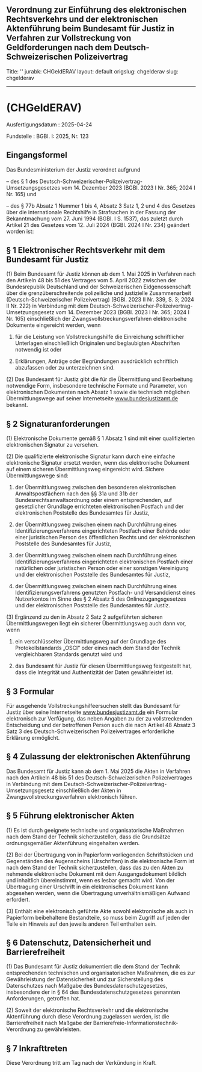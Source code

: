 Verordnung zur Einführung des elektronischen Rechtsverkehrs und der elektronischen Aktenführung beim Bundesamt für Justiz in Verfahren zur Vollstreckung von Geldforderungen nach dem Deutsch-Schweizerischen Polizeivertrag
---
Title: ''
jurabk: CHGeldERAV
layout: default
origslug: chgelderav
slug: chgelderav

---

#  (CHGeldERAV)

Ausfertigungsdatum
:   2025-04-24

Fundstelle
:   BGBl. I: 2025, Nr. 123

[^F833211_01_BJNR07B0A0025]:     Notifiziert gemäß der Richtlinie (EU) 2015/1535 des Europäischen Parlaments und des Rates vom 9. September 2015 über ein Informationsverfahren auf dem Gebiet der technischen Vorschriften und der Vorschriften für die Dienste der Informationsgesellschaft (ABl. L 241 vom 17.9.2015, S. 1).


## Eingangsformel

Das Bundesministerium der Justiz verordnet aufgrund

–   des § 1 des Deutsch-Schweizerischer-Polizeivertrag-Umsetzungsgesetzes vom 14. Dezember 2023 (BGBl. 2023 I Nr. 365; 2024 I Nr. 165) und


–   des § 77b Absatz 1 Nummer 1 bis 4, Absatz 3 Satz 1, 2 und 4 des Gesetzes über die internationale Rechtshilfe in Strafsachen in der Fassung der Bekanntmachung vom 27. Juni 1994 (BGBl. I S. 1537), das zuletzt durch Artikel 21 des Gesetzes vom 12. Juli 2024 (BGBl. 2024 I Nr. 234) geändert worden ist:





## § 1 Elektronischer Rechtsverkehr mit dem Bundesamt für Justiz

(1) Beim Bundesamt für Justiz können ab dem 1. Mai 2025 in Verfahren nach den Artikeln 48 bis 51 des Vertrages vom 5. April 2022 zwischen der Bundesrepublik Deutschland und der Schweizerischen Eidgenossenschaft über die grenzüberschreitende polizeiliche und justizielle Zusammenarbeit (Deutsch-Schweizerischer Polizeivertrag) (BGBl. 2023 II Nr. 339, S. 3; 2024 II Nr. 222) in Verbindung mit dem Deutsch-Schweizerischer-Polizeivertrag-Umsetzungsgesetz vom 14. Dezember 2023 (BGBl. 2023 I Nr. 365; 2024 I Nr. 165) einschließlich der Zwangsvollstreckungsverfahren elektronische Dokumente eingereicht werden, wenn

1.  für die Leistung von Vollstreckungshilfe die Einreichung schriftlicher Unterlagen einschließlich Originalen und beglaubigten Abschriften notwendig ist oder


2.  Erklärungen, Anträge oder Begründungen ausdrücklich schriftlich abzufassen oder zu unterzeichnen sind.




(2) Das Bundesamt für Justiz gibt die für die Übermittlung und Bearbeitung notwendige Form, insbesondere technische Formate und Parameter, von elektronischen Dokumenten nach Absatz 1 sowie die technisch möglichen Übermittlungswege auf seiner Internetseite www.bundesjustizamt.de bekannt.


## § 2 Signaturanforderungen

(1) Elektronische Dokumente gemäß § 1 Absatz 1 sind mit einer qualifizierten elektronischen Signatur zu versehen.

(2) Die qualifizierte elektronische Signatur kann durch eine einfache elektronische Signatur ersetzt werden, wenn das elektronische Dokument auf einem sicheren Übermittlungsweg eingereicht wird. Sichere Übermittlungswege sind:

1.  der Übermittlungsweg zwischen den besonderen elektronischen Anwaltspostfächern nach den §§ 31a und 31b der Bundesrechtsanwaltsordnung oder einem entsprechenden, auf gesetzlicher Grundlage errichteten elektronischen Postfach und der elektronischen Poststelle des Bundesamtes für Justiz,


2.  der Übermittlungsweg zwischen einem nach Durchführung eines Identifizierungsverfahrens eingerichteten Postfach einer Behörde oder einer juristischen Person des öffentlichen Rechts und der elektronischen Poststelle des Bundesamtes für Justiz,


3.  der Übermittlungsweg zwischen einem nach Durchführung eines Identifizierungsverfahrens eingerichteten elektronischen Postfach einer natürlichen oder juristischen Person oder einer sonstigen Vereinigung und der elektronischen Poststelle des Bundesamtes für Justiz,


4.  der Übermittlungsweg zwischen einem nach Durchführung eines Identifizierungsverfahrens genutzten Postfach- und Versanddienst eines Nutzerkontos im Sinne des § 2 Absatz 5 des Onlinezugangsgesetzes und der elektronischen Poststelle des Bundesamtes für Justiz.




(3) Ergänzend zu den in Absatz 2 Satz 2 aufgeführten sicheren Übermittlungswegen liegt ein sicherer Übermittlungsweg auch dann vor, wenn

1.  ein verschlüsselter Übermittlungsweg auf der Grundlage des Protokollstandards „OSCI“ oder eines nach dem Stand der Technik vergleichbaren Standards genutzt wird und


2.  das Bundesamt für Justiz für diesen Übermittlungsweg festgestellt hat, dass die Integrität und Authentizität der Daten gewährleistet ist.





## § 3 Formular

Für ausgehende Vollstreckungshilfeersuchen stellt das Bundesamt für Justiz über seine Internetseite
www.bundesjustizamt.de              ein Formular elektronisch zur Verfügung, das neben Angaben zu der zu vollstreckenden Entscheidung und der betroffenen Person auch die nach Artikel 48 Absatz 3 Satz 3 des Deutsch-Schweizerischen Polizeivertrages erforderliche Erklärung ermöglicht.


## § 4 Zulassung der elektronischen Aktenführung

Das Bundesamt für Justiz kann ab dem 1. Mai 2025 die Akten in Verfahren nach den Artikeln 48 bis 51 des Deutsch-Schweizerischen Polizeivertrages in Verbindung mit dem Deutsch-Schweizerischer-Polizeivertrag-Umsetzungsgesetz einschließlich der Akten in Zwangsvollstreckungsverfahren elektronisch führen.


## § 5 Führung elektronischer Akten

(1) Es ist durch geeignete technische und organisatorische Maßnahmen nach dem Stand der Technik sicherzustellen, dass die Grundsätze ordnungsgemäßer Aktenführung eingehalten werden.

(2) Bei der Übertragung von in Papierform vorliegenden Schriftstücken und Gegenständen des Augenscheins (Urschriften) in die elektronische Form ist nach dem Stand der Technik sicherzustellen, dass das zu den Akten zu nehmende elektronische Dokument mit dem Ausgangsdokument bildlich und inhaltlich übereinstimmt, wenn es lesbar gemacht wird. Von der Übertragung einer Urschrift in ein elektronisches Dokument kann abgesehen werden, wenn die Übertragung unverhältnismäßigen Aufwand erfordert.

(3) Enthält eine elektronisch geführte Akte sowohl elektronische als auch in Papierform beibehaltene Bestandteile, so muss beim Zugriff auf jeden der Teile ein Hinweis auf den jeweils anderen Teil enthalten sein.


## § 6 Datenschutz, Datensicherheit und Barrierefreiheit

(1) Das Bundesamt für Justiz dokumentiert die dem Stand der Technik entsprechenden technischen und organisatorischen Maßnahmen, die es zur Gewährleistung der Datensicherheit und zur Sicherstellung des Datenschutzes nach Maßgabe des Bundesdatenschutzgesetzes, insbesondere der in § 64 des Bundesdatenschutzgesetzes genannten Anforderungen, getroffen hat.

(2) Soweit der elektronische Rechtsverkehr und die elektronische Aktenführung durch diese Verordnung zugelassen werden, ist die Barrierefreiheit nach Maßgabe der Barrierefreie-Informationstechnik-Verordnung zu gewährleisten.


## § 7 Inkrafttreten

Diese Verordnung tritt am Tag nach der Verkündung in Kraft.

